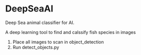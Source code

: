 # DeepSeaAI
Deep Sea animal classifier for AI.

A deep learning tool to find and calssify fish species in images

1. Place all images to scan in object_detection
2. Run detect_objects.py
